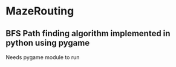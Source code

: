 # MazeRouting
## BFS Path finding algorithm implemented in python using pygame
Needs pygame module to run
